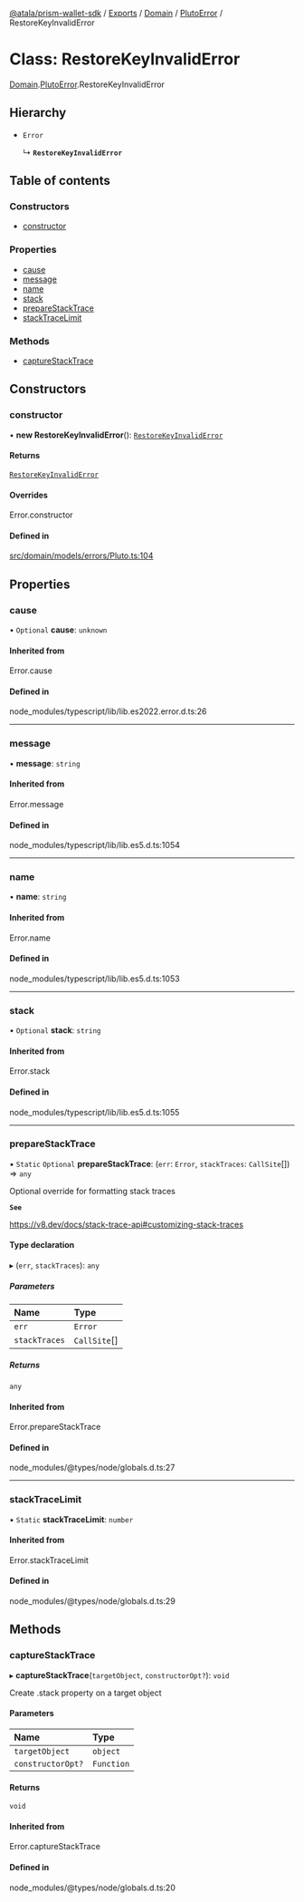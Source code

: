 [@atala/prism-wallet-sdk](../README.md) / [Exports](../modules.md) / [Domain](../modules/Domain.md) / [PlutoError](../modules/Domain.PlutoError.md) / RestoreKeyInvalidError

# Class: RestoreKeyInvalidError

[Domain](../modules/Domain.md).[PlutoError](../modules/Domain.PlutoError.md).RestoreKeyInvalidError

## Hierarchy

- `Error`

  ↳ **`RestoreKeyInvalidError`**

## Table of contents

### Constructors

- [constructor](Domain.PlutoError.RestoreKeyInvalidError.md#constructor)

### Properties

- [cause](Domain.PlutoError.RestoreKeyInvalidError.md#cause)
- [message](Domain.PlutoError.RestoreKeyInvalidError.md#message)
- [name](Domain.PlutoError.RestoreKeyInvalidError.md#name)
- [stack](Domain.PlutoError.RestoreKeyInvalidError.md#stack)
- [prepareStackTrace](Domain.PlutoError.RestoreKeyInvalidError.md#preparestacktrace)
- [stackTraceLimit](Domain.PlutoError.RestoreKeyInvalidError.md#stacktracelimit)

### Methods

- [captureStackTrace](Domain.PlutoError.RestoreKeyInvalidError.md#capturestacktrace)

## Constructors

### constructor

• **new RestoreKeyInvalidError**(): [`RestoreKeyInvalidError`](Domain.PlutoError.RestoreKeyInvalidError.md)

#### Returns

[`RestoreKeyInvalidError`](Domain.PlutoError.RestoreKeyInvalidError.md)

#### Overrides

Error.constructor

#### Defined in

[src/domain/models/errors/Pluto.ts:104](https://github.com/hyperledger/identus-edge-agent-sdk-ts/blob/09a15046403a2249034c5ff5dfc7e6e562cd9171/src/domain/models/errors/Pluto.ts#L104)

## Properties

### cause

• `Optional` **cause**: `unknown`

#### Inherited from

Error.cause

#### Defined in

node_modules/typescript/lib/lib.es2022.error.d.ts:26

___

### message

• **message**: `string`

#### Inherited from

Error.message

#### Defined in

node_modules/typescript/lib/lib.es5.d.ts:1054

___

### name

• **name**: `string`

#### Inherited from

Error.name

#### Defined in

node_modules/typescript/lib/lib.es5.d.ts:1053

___

### stack

• `Optional` **stack**: `string`

#### Inherited from

Error.stack

#### Defined in

node_modules/typescript/lib/lib.es5.d.ts:1055

___

### prepareStackTrace

▪ `Static` `Optional` **prepareStackTrace**: (`err`: `Error`, `stackTraces`: `CallSite`[]) => `any`

Optional override for formatting stack traces

**`See`**

https://v8.dev/docs/stack-trace-api#customizing-stack-traces

#### Type declaration

▸ (`err`, `stackTraces`): `any`

##### Parameters

| Name | Type |
| :------ | :------ |
| `err` | `Error` |
| `stackTraces` | `CallSite`[] |

##### Returns

`any`

#### Inherited from

Error.prepareStackTrace

#### Defined in

node_modules/@types/node/globals.d.ts:27

___

### stackTraceLimit

▪ `Static` **stackTraceLimit**: `number`

#### Inherited from

Error.stackTraceLimit

#### Defined in

node_modules/@types/node/globals.d.ts:29

## Methods

### captureStackTrace

▸ **captureStackTrace**(`targetObject`, `constructorOpt?`): `void`

Create .stack property on a target object

#### Parameters

| Name | Type |
| :------ | :------ |
| `targetObject` | `object` |
| `constructorOpt?` | `Function` |

#### Returns

`void`

#### Inherited from

Error.captureStackTrace

#### Defined in

node_modules/@types/node/globals.d.ts:20
